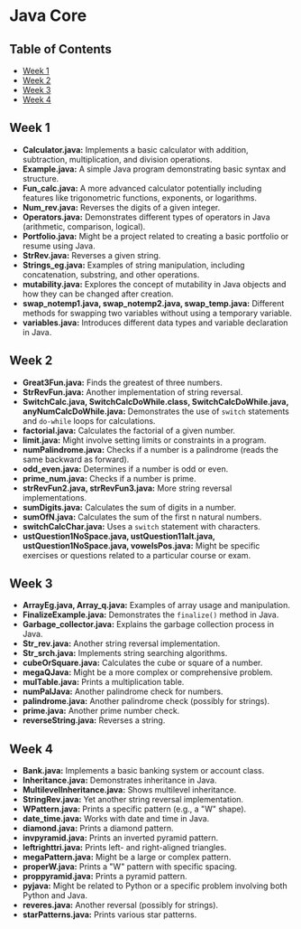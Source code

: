 # Java Core

## Table of Contents

* [Week 1](#week-1)
* [Week 2](#week-2)
* [Week 3](#week-3)
* [Week 4](#week-4)

## Week 1

* **Calculator.java:** Implements a basic calculator with addition, subtraction, multiplication, and division operations.
* **Example.java:** A simple Java program demonstrating basic syntax and structure.
* **Fun_calc.java:** A more advanced calculator potentially including features like trigonometric functions, exponents, or logarithms.
* **Num_rev.java:** Reverses the digits of a given integer.
* **Operators.java:** Demonstrates different types of operators in Java (arithmetic, comparison, logical).
* **Portfolio.java:** Might be a project related to creating a basic portfolio or resume using Java.
* **StrRev.java:** Reverses a given string.
* **Strings_eg.java:** Examples of string manipulation, including concatenation, substring, and other operations.
* **mutability.java:** Explores the concept of mutability in Java objects and how they can be changed after creation.
* **swap_notemp1.java, swap_notemp2.java, swap_temp.java:** Different methods for swapping two variables without using a temporary variable.
* **variables.java:** Introduces different data types and variable declaration in Java.

## Week 2

* **Great3Fun.java:** Finds the greatest of three numbers.
* **StrRevFun.java:** Another implementation of string reversal.
* **SwitchCalc.java, SwitchCalcDoWhile.class, SwitchCalcDoWhile.java, anyNumCalcDoWhile.java:** Demonstrates the use of `switch` statements and `do-while` loops for calculations.
* **factorial.java:** Calculates the factorial of a given number.
* **limit.java:** Might involve setting limits or constraints in a program.
* **numPalindrome.java:** Checks if a number is a palindrome (reads the same backward as forward).
* **odd_even.java:** Determines if a number is odd or even.
* **prime_num.java:** Checks if a number is prime.
* **strRevFun2.java, strRevFun3.java:** More string reversal implementations.
* **sumDigits.java:** Calculates the sum of digits in a number.
* **sumOfN.java:** Calculates the sum of the first n natural numbers.
* **switchCalcChar.java:** Uses a `switch` statement with characters.
* **ustQuestion1NoSpace.java, ustQuestion11alt.java, ustQuestion1NoSpace.java, vowelsPos.java:** Might be specific exercises or questions related to a particular course or exam.

## Week 3

* **ArrayEg.java, Array_q.java:** Examples of array usage and manipulation.
* **FinalizeExample.java:** Demonstrates the `finalize()` method in Java.
* **Garbage_collector.java:** Explains the garbage collection process in Java.
* **Str_rev.java:** Another string reversal implementation.
* **Str_srch.java:** Implements string searching algorithms.
* **cubeOrSquare.java:** Calculates the cube or square of a number.
* **megaQJava:** Might be a more complex or comprehensive problem.
* **mulTable.java:** Prints a multiplication table.
* **numPalJava:** Another palindrome check for numbers.
* **palindrome.java:** Another palindrome check (possibly for strings).
* **prime.java:** Another prime number check.
* **reverseString.java:** Reverses a string.

## Week 4

* **Bank.java:** Implements a basic banking system or account class.
* **Inheritance.java:** Demonstrates inheritance in Java.
* **MultilevelInheritance.java:** Shows multilevel inheritance.
* **StringRev.java:** Yet another string reversal implementation.
* **WPattern.java:** Prints a specific pattern (e.g., a "W" shape).
* **date_time.java:** Works with date and time in Java.
* **diamond.java:** Prints a diamond pattern.
* **invpyramid.java:** Prints an inverted pyramid pattern.
* **leftrighttri.java:** Prints left- and right-aligned triangles.
* **megaPattern.java:** Might be a large or complex pattern.
* **properW.java:** Prints a "W" pattern with specific spacing.
* **proppyramid.java:** Prints a pyramid pattern.
* **pyjava:** Might be related to Python or a specific problem involving both Python and Java.
* **reveres.java:** Another reversal (possibly for strings).
* **starPatterns.java:** Prints various star patterns.
